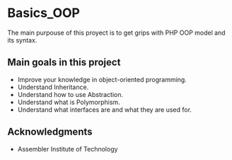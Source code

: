 # Basics_OOP
The main purpouse of this proyect is to get grips with PHP OOP model and its syntax. 

## Main goals in this project
* Improve your knowledge in object-oriented programming.
* Understand Inheritance.
* Understand how to use Abstraction.
* Understand what is Polymorphism.
* Understand what interfaces are and what they are used for.

## Acknowledgments
* Assembler Institute of Technology
